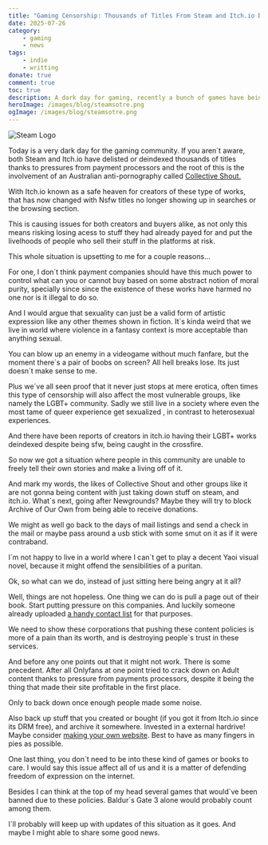 ```yaml
---
title: "Gaming Censorship: Thousands of Titles From Steam and Itch.io Delisted Thanks To Anti-Porn Group"
date: 2025-07-26
category:
    - gaming
    - news
tags:
    - indie
    - writting
donate: true
comment: true
toc: true
description: A dark day for gaming, recently a bunch of games have being delisted in Steam an itch.io thanks to Collective Shout. Here´s my thoughts on the matter.
heroImage: /images/blog/steamsotre.png
ogImage: /images/blog/steamsotre.png
---
```

![Steam Logo](/images/blog/steamsotre.png)

Today is a very dark day for the gaming community. If you aren´t aware, both Steam and Itch.io have delisted or deindexed thousands of titles thanks to pressures from payment processors and the root of this is the involvement of an Australian  anti-pornography called [Collective Shout.](https://www.rascal.news/itch-io-delists-bans-games-under-pressure-from-payment-processors-and-an-australian-anti-porn-group/)

With Itch.io  known as a safe heaven for creators of these type of works, that has now changed with Nsfw titles no longer showing up in searches or the browsing section. 

This is causing issues for both creators and buyers alike, as not only this means risking losing acess to stuff they had already payed for and put the livelhoods of people who sell their stuff in the platforms at risk.

This whole situation is upsetting to me for a couple reasons...

For one, I don´t think payment companies should have this much power to control what can you or cannot buy based on some abstract notion of moral purity, specially since since the existence of these works have harmed no one nor is it illegal to do so.

And I would argue that sexuality can just be a valid form of artistic expression like any other themes shown in fiction. It´s kinda weird that we live in world where violence in a fantasy context is more acceptable than anything sexual.

You can blow up an enemy in a videogame without much fanfare, but the moment there´s a pair of boobs on screen? All hell breaks lose. Its just doesn´t make sense to me.

Plus we´ve all seen proof that it never just stops at mere erotica, often times this type of censorship will also affect the most vulnerable groups, like namely the LGBT+ community. Sadly we still live in a society where even the most tame of queer experience get sexualized , in contrast to heterosexual experiences.

And there have been reports of creators in itch.io having their LGBT+ works deindexed despite being sfw, being caught in the crossfire.

So now we got a situation where people in this community are unable to freely tell their own stories and make a living off of it. 

And mark my words, the likes of Collective Shout and other groups like it are not gonna being content with just taking down stuff on steam, and itch.io. What´s next, going after Newgrounds? Maybe they will try to block Archive of Our Own from being able to receive donations.

We might as well go back to the days of mail listings and send a check in the mail or maybe pass around a usb stick with some smut on it as if it were contraband.

I´m not happy  to live in a world where I can´t get to play a decent Yaoi visual novel, because it might offend the sensibilities of a puritan.

Ok, so what can we do, instead of just sitting here being angry at it all?

Well, things are not hopeless. One thing we can do is pull a page out of their book. Start putting pressure on this companies. And luckily someone already uploaded [a handy contact list](https://yellat.money/) for that purposes.

We need to show these corporations that pushing these content policies is more of a pain than its worth, and is destroying people´s trust in these services.

And before any one points out that it might not work. There is some precedent. After all Onlyfans at one point tried to crack down on Adult content thanks to pressure from payments processors, despite it being the thing that made their site profitable in the first place.

Only to back down once enough people made some noise.

Also back up stuff that you created or bought (if  you got it from Itch.io since its DRM free), and archive it somewhere. Invested in a external hardrive! Maybe consider [making your own website](https://marquisdeclaude.neocities.org/buildasite/). Best to have as many fingers in pies as possible.

One last thing, you don´t need to be into these kind of games or books to care. I would say this issue affect all of us and it is a matter of defending freedom of expression on the internet.

Besides I can think at the top of my head several games that would´ve been banned due to these policies. Baldur´s Gate 3 alone would probably count among them.

I´ll probably will keep up with updates of this situation as it goes. And maybe I might able to share some good news.
